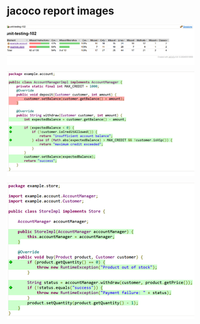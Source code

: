 # jacoco report images
![jacoco report](docs\images\jacoco1.png)

![jacoco report](docs\images\jacoco2.png)

![jacoco report](docs\images\jacoco3.png)
